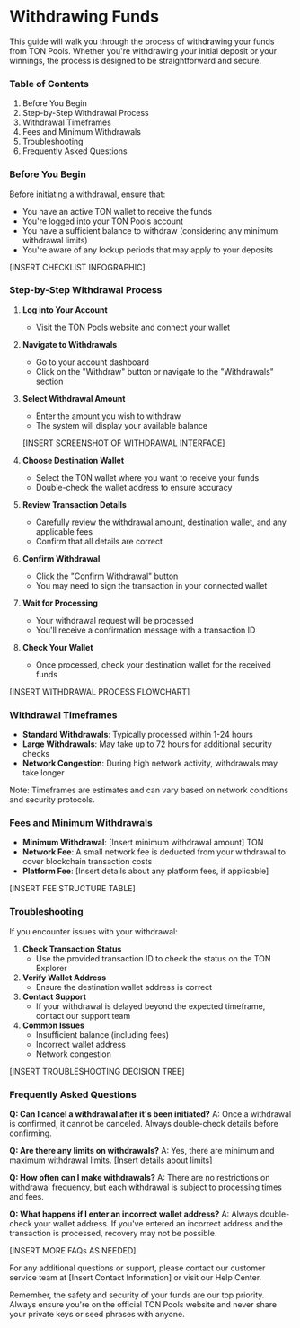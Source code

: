 # Withdrawing Funds

This guide will walk you through the process of withdrawing your funds from TON Pools. Whether you're withdrawing your initial deposit or your winnings, the process is designed to be straightforward and secure.

### Table of Contents

1. Before You Begin
2. Step-by-Step Withdrawal Process
3. Withdrawal Timeframes
4. Fees and Minimum Withdrawals
5. Troubleshooting
6. Frequently Asked Questions

### Before You Begin

Before initiating a withdrawal, ensure that:

* You have an active TON wallet to receive the funds
* You're logged into your TON Pools account
* You have a sufficient balance to withdraw (considering any minimum withdrawal limits)
* You're aware of any lockup periods that may apply to your deposits

\[INSERT CHECKLIST INFOGRAPHIC]

### Step-by-Step Withdrawal Process

1. **Log into Your Account**
   * Visit the TON Pools website and connect your wallet
2. **Navigate to Withdrawals**
   * Go to your account dashboard
   * Click on the "Withdraw" button or navigate to the "Withdrawals" section
3.  **Select Withdrawal Amount**

    * Enter the amount you wish to withdraw
    * The system will display your available balance

    \[INSERT SCREENSHOT OF WITHDRAWAL INTERFACE]
4. **Choose Destination Wallet**
   * Select the TON wallet where you want to receive your funds
   * Double-check the wallet address to ensure accuracy
5. **Review Transaction Details**
   * Carefully review the withdrawal amount, destination wallet, and any applicable fees
   * Confirm that all details are correct
6. **Confirm Withdrawal**
   * Click the "Confirm Withdrawal" button
   * You may need to sign the transaction in your connected wallet
7. **Wait for Processing**
   * Your withdrawal request will be processed
   * You'll receive a confirmation message with a transaction ID
8. **Check Your Wallet**
   * Once processed, check your destination wallet for the received funds

\[INSERT WITHDRAWAL PROCESS FLOWCHART]

### Withdrawal Timeframes

* **Standard Withdrawals**: Typically processed within 1-24 hours
* **Large Withdrawals**: May take up to 72 hours for additional security checks
* **Network Congestion**: During high network activity, withdrawals may take longer

Note: Timeframes are estimates and can vary based on network conditions and security protocols.

### Fees and Minimum Withdrawals

* **Minimum Withdrawal**: \[Insert minimum withdrawal amount] TON
* **Network Fee**: A small network fee is deducted from your withdrawal to cover blockchain transaction costs
* **Platform Fee**: \[Insert details about any platform fees, if applicable]

\[INSERT FEE STRUCTURE TABLE]

### Troubleshooting

If you encounter issues with your withdrawal:

1. **Check Transaction Status**
   * Use the provided transaction ID to check the status on the TON Explorer
2. **Verify Wallet Address**
   * Ensure the destination wallet address is correct
3. **Contact Support**
   * If your withdrawal is delayed beyond the expected timeframe, contact our support team
4. **Common Issues**
   * Insufficient balance (including fees)
   * Incorrect wallet address
   * Network congestion

\[INSERT TROUBLESHOOTING DECISION TREE]

### Frequently Asked Questions

**Q: Can I cancel a withdrawal after it's been initiated?** A: Once a withdrawal is confirmed, it cannot be canceled. Always double-check details before confirming.

**Q: Are there any limits on withdrawals?** A: Yes, there are minimum and maximum withdrawal limits. \[Insert details about limits]

**Q: How often can I make withdrawals?** A: There are no restrictions on withdrawal frequency, but each withdrawal is subject to processing times and fees.

**Q: What happens if I enter an incorrect wallet address?** A: Always double-check your wallet address. If you've entered an incorrect address and the transaction is processed, recovery may not be possible.

\[INSERT MORE FAQs AS NEEDED]

For any additional questions or support, please contact our customer service team at \[Insert Contact Information] or visit our Help Center.

Remember, the safety and security of your funds are our top priority. Always ensure you're on the official TON Pools website and never share your private keys or seed phrases with anyone.
